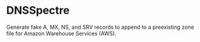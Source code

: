 # DNSSpectre
Generate fake A, MX, NS, and SRV records to append to a preexisting zone file for  Amazon Warehouse Services (AWS).
